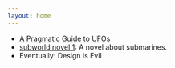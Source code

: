 ```yaml
---
layout: home
---
```



* [A Pragmatic Guide to UFOs](https://mortrye.github.io/ufo-guide/)
* [subworld novel 1](https://mortrye.github.io/subworld-book1): A novel about submarines.
* Eventually: Design is Evil

